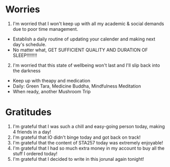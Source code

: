 # Worries
1. I'm worried that I won't keep up with all my academic & social demands due to poor time management.
 - Establish a daily routine of updating your calender and making next day's schedule.
 - No matter what, GET SUFFICIENT QUALITY AND DURATION OF SLEEP!!!!!!!!

2. I'm worried that this state of wellbeing won't last and I'll slip back into the darkness
- Keep up with theapy and medication
- Daily: Green Tara, Medicine Buddha, Mindfulness Meditation
- When ready, another Mushroom Trip


# Gratitudes
1. I'm grateful that I was such a chill and easy-going person today, making 4 friends in a day!
2. I'm grateful that IO didn't binge today and got back on track!
3. I'm grateful that the content of STA257 today was extremely enjoyable!
4. I'm grateful that I had so much extra money in my account to buy all the stuff I ordered today!
5. I'm grateful that I decided to write in this jorunal again tonight!
  
